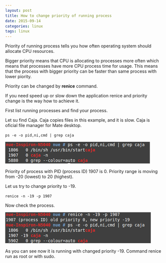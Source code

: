 ```yaml
---
layout: post
title: How to change priority of running process
date: 2015-09-14
categories: linux
tags: linux
---
```


Priority of running process tells you how often operating system should allocate
CPU resources.

Bigger priority means that CPU is allocating to processes more often which means
that processes have more CPU process time for usage. This means that the process with bigger priority
can be faster than same process with lower piority.

Priority can be changed by **renice** command.

If you need speed up or slow down the application renice and
 priority change is the way how to achieve it.
 
 First list running processes and find your process.
 
 Let su find Caja. Caja copies files in this example, and it is slow. Caja
 is oficial file manager for Mate desktop.  

`ps -e -o pid,ni,cmd | grep caja`

![renice](/assets/icode/renice1.png) 

Priority of process with PID (process ID) 1907 is 0. Priority range is moving from -20 (lowest) to 20 (highest).

Let us try to change priority to -19.  

`renice -n -19 -p 1907`

Now check the process.

![renice](/assets/icode/renice2.png)

As you can see now it is running with changed priority -19. Command renice run as root or with sudo.
